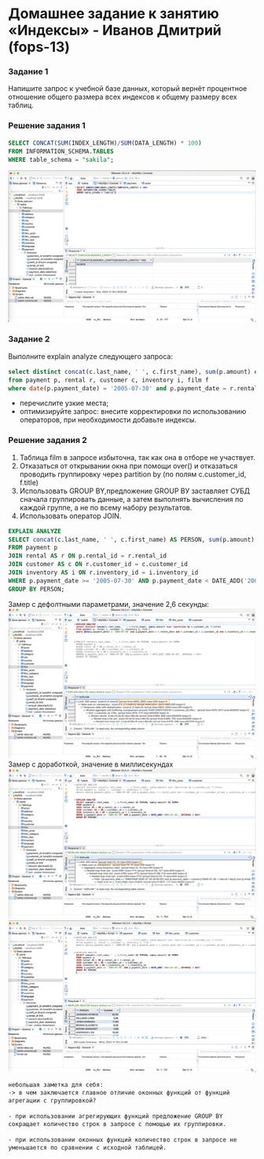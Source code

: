 # Домашнее задание к занятию «Индексы» - Иванов Дмитрий (fops-13)

### Задание 1

Напишите запрос к учебной базе данных, который вернёт процентное отношение общего размера всех индексов к общему размеру всех таблиц.

### Решение задания 1
```sql
SELECT CONCAT(SUM(INDEX_LENGTH)/SUM(DATA_LENGTH) * 100)
FROM INFORMATION_SCHEMA.TABLES
WHERE table_schema = "sakila";
```
![12-05_1](https://github.com/dmlorren/netology-homework/blob/main/Data_storage/img/12-05_1.png)


### Задание 2

Выполните explain analyze следующего запроса:
```sql
select distinct concat(c.last_name, ' ', c.first_name), sum(p.amount) over (partition by c.customer_id, f.title)
from payment p, rental r, customer c, inventory i, film f
where date(p.payment_date) = '2005-07-30' and p.payment_date = r.rental_date and r.customer_id = c.customer_id and i.inventory_id = r.inventory_id
```
- перечислите узкие места;
- оптимизируйте запрос: внесите корректировки по использованию операторов, при необходимости добавьте индексы.


### Решение задания 2
1. Таблица film в запросе избыточна, так как она в отборе не участвует.
2. Отказаться от открывании окна при помощи over() и отказаться проводить группировку через partition by (по полям c.customer_id, f.title)
3. Использовать GROUP BY,предложение GROUP ВУ заставляет СУБД сначала группировать данные, а затем выполнять вычисления по каждой группе, а не по всему набору результатов.
4. Использовать оператор JOIN.

```sql
EXPLAIN ANALYZE
SELECT concat(c.last_name, ' ', c.first_name) AS PERSON, sum(p.amount) AS SUMMA
FROM payment p
JOIN rental AS r ON p.rental_id = r.rental_id
JOIN customer AS c ON r.customer_id = c.customer_id 
JOIN inventory AS i ON r.inventory_id = i.inventory_id 
WHERE p.payment_date >= '2005-07-30' AND p.payment_date < DATE_ADD('2005-07-30', INTERVAL 1 DAY)
GROUP BY PERSON;
```
Замер с дефолтными параметрами, значение 2,6 секунды:
![12-05_2](https://github.com/dmlorren/netology-homework/blob/main/Data_storage/img/12-05_2.png)
Замер с доработкой, значение в миллисекундах
![12-05_3](https://github.com/dmlorren/netology-homework/blob/main/Data_storage/img/12-05_3.png)
![12-05_4](https://github.com/dmlorren/netology-homework/blob/main/Data_storage/img/12-05_4.png)

```
небольшая заметка для себя:
-> в чем заключается главное отличие оконных функций от функций агрегации с группировкой? 

- при использовании агрегирующих функций предложение GROUP BY сокращает количество строк в запросе с помощью их группировки.

- при использовании оконных функций количество строк в запросе не уменьшается по сравнении с исходной таблицей.
```